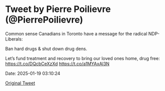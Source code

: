 # Tweet by Pierre Poilievre (@PierrePoilievre)

Common sense Canadians in Toronto have a message for the radical NDP-Liberals: 

Ban hard drugs &amp; shut down drug dens. 

Let’s fund treatment and recovery to bring our loved ones home, drug free: https://t.co/DQcbCeXzXd https://t.co/a1MYAxAl3N

Date: 2025-01-19 03:10:24

[Original Tweet](https://x.com/PierrePoilievre/status/1880815043555758353)
